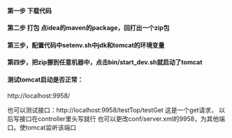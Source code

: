 #### 第一步 下载代码
#### 第二步 打包 点idea的maven的package，回打出一个zip包
#### 第三步，配置代码中setenv.sh中jdk和tomcat的环境变量
#### 第四步，把zip挪到任意机器中，点击bin/start_dev.sh就启动了tomcat

#### 测试tomcat启动是否正常：
http://localhost:9958/

也可以测试接口：http://localhost:9958/testTop/testGet
这是一个get请求，
以后写接口在controller里头写就行
也可以更改conf/server.xml的9958，为其他端口。使tomcat监听该端口


